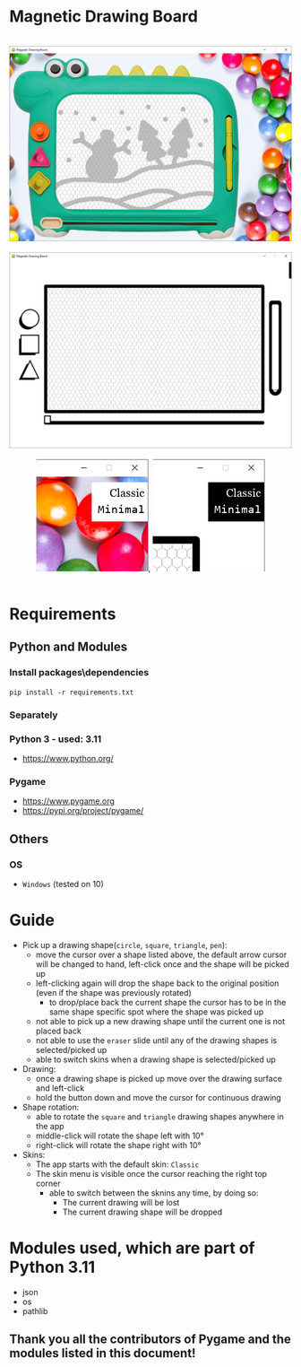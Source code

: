 # Magnetic Drawing Board

<br>
<div align="center">
    <img src="docs/promo/classic.png"</img> 
</div>
<br>
<div align="center">
    <img src="docs/promo/minimal.png"</img> 
</div>
<br>

<div align="center">
    <img src="docs/promo/classic_skin_menu.png"</img>, <img src="docs/promo/minimal_skin_menu.png"</img>  
</div>
<br>



# Requirements
## Python and Modules
### Install packages\dependencies
```
pip install -r requirements.txt
```
### Separately
### Python 3 - used: 3.11
- https://www.python.org/

### Pygame
- https://www.pygame.org
- https://pypi.org/project/pygame/

## Others
### OS
- `Windows` (tested on 10)

# Guide
- Pick up a drawing shape(`circle`, `square`, `triangle`, `pen`):
    - move the cursor over a shape listed above, the default arrow cursor will be changed to hand, left-click once and the shape will be picked up
    - left-clicking again will drop the shape back to the original position (even if the shape was previously rotated)
        - to drop/place back the current shape the cursor has to be in the same shape specific spot where the shape was picked up
    - not able to pick up a new drawing shape until the current one is not placed back
    - not able to use the `eraser` slide until any of the drawing shapes is selected/picked up
    - able to switch skins when a drawing shape is selected/picked up
- Drawing:
    - once a drawing shape is picked up move over the drawing surface and left-click
    - hold the button down and move the cursor for continuous drawing
- Shape rotation:
    - able to rotate the `square` and `triangle` drawing shapes anywhere in the app
    - middle-click will rotate the shape left with 10°
    - right-click will rotate the shape right with 10°
- Skins:
    - The app starts with the default skin: `Classic`
    - The skin menu is visible once the cursor reaching the right top corner
        - able to switch between the sknins any time, by doing so:
            - The current drawing will be lost
            - The current drawing shape will be dropped

# Modules used, which are part of Python 3.11
- json
- os
- pathlib

## Thank you all the contributors of Pygame and the modules listed in this document!
